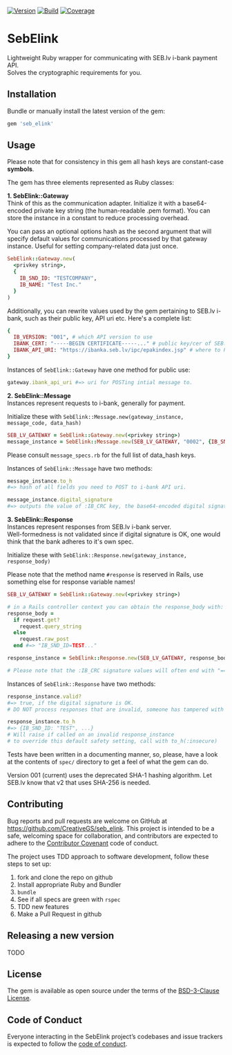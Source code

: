 [![Version](https://badge.fury.io/rb/seb_elink.svg)](https://badge.fury.io/rb/seb_elink)
[![Build](https://circleci.com/gh/CreativeGS/seb_elink/tree/master.svg?style=shield)](https://circleci.com/gh/CreativeGS/seb_elink/tree/master)
[![Coverage](https://coveralls.io/repos/github/CreativeGS/seb_elink/badge.svg?branch=master)](https://coveralls.io/github/CreativeGS/seb_elink?branch=master)

# SebElink
Lightweight Ruby wrapper for communicating with SEB.lv i-bank payment API.  
Solves the cryptographic requirements for you.  

## Installation
Bundle or manually install the latest version of the gem:

```ruby
gem 'seb_elink'
```

## Usage
Please note that for consistency in this gem all hash keys are constant-case __symbols__.

The gem has three elements represented as Ruby classes:

__1. SebElink::Gateway__  
Think of this as the communication adapter. Initialize it with a base64-encoded private key string (the human-readable .pem format). You can store the instance in a constant to reduce processing overhead.  

You can pass an optional options hash as the second argument that will specify default values for communications processed by that gateway instance. Useful for setting company-related data just once.  

```rb
SebElink::Gateway.new(
  <privkey string>,
  {
    IB_SND_ID: "TESTCOMPANY",
    IB_NAME: "Test Inc."
  }
)
```

Additionally, you can rewrite values used by the gem pertaining to SEB.lv i-bank, such as their public key, API uri etc. Here's a complete list:

```rb
{
  IB_VERSION: "001", # which API version to use
  IBANK_CERT: "-----BEGIN CERTIFICATE-----..." # public key/cer of SEB.lv, changes rarely
  IBANK_API_URI: "https://ibanka.seb.lv/ipc/epakindex.jsp" # where to POST users
}
```

Instances of `SebElink::Gateway` have one method for public use:

```rb
gateway.ibank_api_uri #=> uri for POSTing intial message to.
```

__2. SebElink::Message__   
Instances represent requests to i-bank, generally for payment.  

Initialize these with `SebElink::Message.new(gateway_instance, message_code, data_hash)`

```rb
SEB_LV_GATEWAY = SebElink::Gateway.new(<privkey string>)
message_instance = SebElink::Message.new(SEB_LV_GATEWAY, "0002", {IB_SND_ID: ...})
```

Please consult `message_specs.rb` for the full list of data_hash keys.  

Instances of `SebElink::Message` have two methods:

```rb
message_instance.to_h
#=> hash of all fields you need to POST to i-bank API uri.

message_instance.digital_signature
#=> outputs the value of :IB_CRC key, the base64-encoded digital signature of the message
```

__3. SebElink::Response__   
Instances represent responses from SEB.lv i-bank server.  
Well-formedness is not validated since if digital signature is OK, one would think that the bank adheres to it's own spec.  

Initialize these with `SebElink::Response.new(gateway_instance, response_body)`

Please note that the method name `#response` is reserved in Rails, use something else for response variable names!

```rb
SEB_LV_GATEWAY = SebElink::Gateway.new(<privkey string>)

# in a Rails controller context you can obtain the response_body with:
response_body =
  if request.get?
    request.query_string
  else
    request.raw_post
  end #=> "IB_SND_ID=TEST..."

response_instance = SebElink::Response.new(SEB_LV_GATEWAY, response_body)

# Please note that the :IB_CRC signature values will often end with "==\n" which, when uri-escaped will be "%3D%3D%0A", pass the response just like that into the initializer 
```

Instances of `SebElink::Response` have two methods:

```rb
response_instance.valid?
#=> true, if the digital signature is OK.
# DO NOT process responses that are invalid, someone has tampered with the values!

response_instance.to_h
#=> {IB_SND_ID: "TEST", ...}
# Will raise if called on an invalid response_instance
# to override this default safety setting, call with to_h(:insecure)
```

Tests have been written in a documenting manner, so, please,
have a look at the contents of `spec/` directory to get a feel of what the gem can do.  

Version 001 (current) uses the deprecated SHA-1 hashing algorithm. Let SEB.lv know that v2 that uses SHA-256 is needed. 

## Contributing
Bug reports and pull requests are welcome on GitHub at https://github.com/CreativeGS/seb_elink. This project is intended to be a safe, welcoming space for collaboration, and contributors are expected to adhere to the [Contributor Covenant](http://contributor-covenant.org) code of conduct.

The project uses TDD approach to software development, follow these steps to set up:
1. fork and clone the repo on github
2. Install appropriate Ruby and Bundler
3. `bundle`
4. See if all specs are green with `rspec`
5. TDD new features
6. Make a Pull Request in github

## Releasing a new version
TODO

## License

The gem is available as open source under the terms of the [BSD-3-Clause License](https://opensource.org/licenses/BSD-3-Clause).

## Code of Conduct

Everyone interacting in the SebElink project’s codebases and issue trackers is expected to follow the [code of conduct](https://github.com/CreativeGS/seb_elink/blob/master/CODE_OF_CONDUCT.md).
